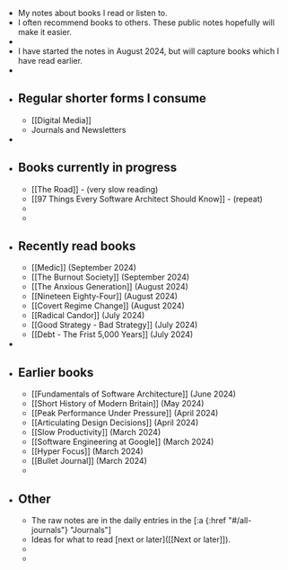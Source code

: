 - My notes about books I read or listen to.
- I often recommend books to others. These public notes hopefully will make it easier.
-
- I have started the notes in August 2024, but will capture books which I have read earlier.
-
- ## Regular shorter forms I consume
	- [[Digital Media]]
	- Journals and Newsletters
-
- ## Books currently in progress
	- [[The Road]] - (very slow reading)
	- [[97 Things Every Software Architect Should Know]] - (repeat)
	-
	-
- ## Recently read books
	- [[Medic]] (September 2024)
	- [[The Burnout Society]] (September 2024)
	- [[The Anxious Generation]] (August 2024)
	- [[Nineteen Eighty-Four]] (August 2024)
	- [[Covert Regime Change]] (August 2024)
	- [[Radical Candor]] (July 2024)
	- [[Good Strategy - Bad Strategy]] (July 2024)
	- [[Debt - The Frist 5,000 Years]] (July 2024)
-
- ## Earlier books
	- [[Fundamentals of Software Architecture]] (June 2024)
	- [[Short History of Modern Britain]] (May 2024)
	- [[Peak Performance Under Pressure]] (April 2024)
	- [[Articulating Design Decisions]] (April 2024)
	- [[Slow Productivity]] (March 2024)
	- [[Software Engineering at Google]] (March 2024)
	- [[Hyper Focus]] (March 2024)
	- [[Bullet Journal]] (March 2024)
	-
- ## Other
	- The raw notes are in the daily entries in the [:a {:href "#/all-journals"} "Journals"]
	- Ideas for what to read [next or later]([[Next or later]]).
	-
	-